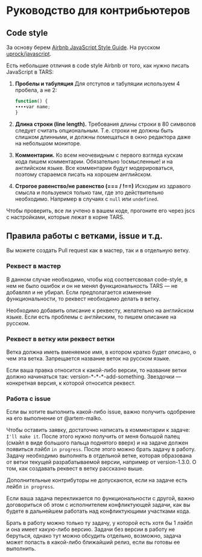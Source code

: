 # Руководство для контрибьютеров

## Code style

За основу берем [Airbnb JavaScript Style Guide](https://github.com/airbnb/javascript). На русском [uprock/javascript](https://github.com/uprock/javascript).

Есть небольшие отличия в code style Airbnb от того, как нужно писать JavaScript в TARS:

1. **Пробелы и табуляция** Для отступов и табуляции используем 4 пробела, а не 2:

    ```javascript
    function() {
    ∙∙∙∙var name;
    }
    ```

2. **Длина строки (line length).** Требования длины строки в 80 символов следует считать опциональным. Т.е. строки не должны быть слишком длинными, и должны помещаться в окно редактора даже на небольшом мониторе.
3. **Комментарии.** Ко всем неочевидным с первого взгляда кускам кода пишем комментарии. Обязательно !осмысленные! и на английском языке. Все комментарии будут модерироваться, поэтому стараемся писать на хорошем английском.
4. **Строгое равенство/не равенство (=== / !==)** Исходим из здравого смысла и пользуемся только там, где это действительно необходимо. Например в случаях с `null` или `undefined`.

Чтобы проверить, все ли учтено в вашем коде, прогоните его через jscs с настройками, которые лежат в корне TARS.

## Правила работы с ветками, issue и т.д.

Вы можете создать Pull request как в мастер, так и в отдельную ветку.

### Реквест в мастер

В данном случае необходимо, чтобы код соответсвовал code-style, в нем не было ошибок и он не менял функциональность TARS — не добавлял и не убирал. Если предполагается изменение функциональности, то реквест необходимо делать в ветку.

Необходимо добавить описание к реквесту, желательно на английском языке. Если есть проблемы с англйиским, то пишем описание на русском.

### Реквест в ветку или реквест ветки

Ветка должна иметь вменяемое имя, в котором кратко будет описано, о чем эта ветка. Запрещается название веток на русском языке.

Если ваша правка относится к какой-либо версии, то название ветки должно начинаться так: version-\*-\*-\*-add-something. Звездочки — конкретная версия, к которой относится реквест.

### Работа с issue

Если вы хотите выполнить какой-либо issue, важно получить одобрение на его выполнение от @artem-malko.

Чтобы оставить заявку, достаточно написать в комментарии к задаче: `I'll make it`. После этого нужно получить от меня большой палец (смайл в виде большого пальца поднятого вверх) и на задаче должен появиться лэйбл `in progress`. После этого можно брать задачу в работу. Задачу необходимо выполнять в отдельной ветке, которая образована от ветки текущей разрабатываемой версии, например от version-1.3.0. О том, как создавать реквест в ветку рассказно выше.

Дополнительные контрибуторы не допускаются, если на задаче есть лейбл `in progress`.

Если ваша задача перекликается по функциональности с другой, важно договориться об этом с исполнителем конфликтующей задачи, как вы будете в дальнейшем работать над конфликтующими участками кода.

Брать в работу можно только ту задачу, у которой есть хотя бы 1 лэйбл и она имеет какую-либо версию. Задачи без версии в работу не беруться, однако тут можно обсудить отдельно, возможно, задача может попасть в какой-либо ближайший релиз, если вы готовы ее выполнить.
